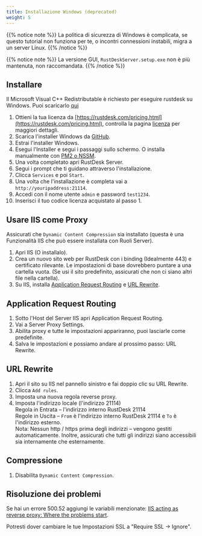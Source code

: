 ```yaml
---
title: Installazione Windows (deprecated)
weight: 5
---
```


{{% notice note %}}
La politica di sicurezza di Windows è complicata, se questo tutorial non funziona per te, o incontri connessioni instabili, migra a un server Linux.
{{% /notice %}}

{{% notice note %}}
La versione GUI, `RustDeskServer.setup.exe` non è più mantenuta, non raccomandata.
{{% /notice %}}

## Installare

Il Microsoft Visual C++ Redistributable è richiesto per eseguire rustdesk su Windows. Puoi scaricarlo [qui](https://learn.microsoft.com/en-us/cpp/windows/latest-supported-vc-redist)

1. Ottieni la tua licenza da [https://rustdesk.com/pricing.html](https://rustdesk.com/pricing.html), controlla la pagina [licenza](https://rustdesk.com/docs/en/self-host/rustdesk-server-pro/license/) per maggiori dettagli.
2. Scarica l'installer Windows da [GitHub](https://github.com/rustdesk/rustdesk-server-pro/releases/latest).
3. Estrai l'installer Windows.
4. Esegui l'Installer e segui i passaggi sullo schermo. O installa manualmente con [PM2 o NSSM](https://rustdesk.com/docs/en/self-host/rustdesk-server-oss/windows/).
5. Una volta completato apri RustDesk Server.
6. Segui i prompt che ti guidano attraverso l'installazione.
7. Clicca `Services` e poi `Start`.
8. Una volta che l'installazione è completa vai a `http://youripaddress:21114`.
9. Accedi con il nome utente `admin` e password `test1234`.
10. Inserisci il tuo codice licenza acquistato al passo 1.

## Usare IIS come Proxy

Assicurati che `Dynamic Content Compression` sia installato (questa è una Funzionalità IIS che può essere installata con Ruoli Server).
1. Apri IIS (O installalo).
2. Crea un nuovo sito web per RustDesk con i binding (Idealmente 443) e certificato rilevante. Le impostazioni di base dovrebbero puntare a una cartella vuota. (Se usi il sito predefinito, assicurati che non ci siano altri file nella cartella).
3. Su IIS, installa [Application Request Routing](https://www.iis.net/downloads/microsoft/application-request-routing) e [URL Rewrite](https://learn.microsoft.com/en-us/iis/extensions/url-rewrite-module/using-the-url-rewrite-module).

## Application Request Routing

1. Sotto l'Host del Server IIS apri Application Request Routing.
2. Vai a Server Proxy Settings.
3. Abilita proxy e tutte le impostazioni appariranno, puoi lasciarle come predefinite.
4. Salva le impostazioni e possiamo andare al prossimo passo: URL Rewrite.

## URL Rewrite

1. Apri il sito su IIS nel pannello sinistro e fai doppio clic su URL Rewrite.
2. Clicca `Add rules`.
3. Imposta una nuova regola reverse proxy.
4. Imposta l'indirizzo locale (l'indirizzo 21114) \
Regola in Entrata – l'indirizzo interno RustDesk 21114 \
Regole in Uscita – `From` è l'indirizzo interno RustDesk 21114 e `To` è l'indirizzo esterno. \
Nota: Nessun http / https prima degli indirizzi – vengono gestiti automaticamente. Inoltre, assicurati che tutti gli indirizzi siano accessibili sia internamente che esternamente.

## Compressione

1. Disabilita `Dynamic Content Compression`.

## Risoluzione dei problemi

Se hai un errore 500.52 aggiungi le variabili menzionate: [IIS acting as reverse proxy: Where the problems start](https://techcommunity.microsoft.com/t5/iis-support-blog/iis-acting-as-reverse-proxy-where-the-problems-start/ba-p/846259).

Potresti dover cambiare le tue Impostazioni SSL a "Require SSL → Ignore".
